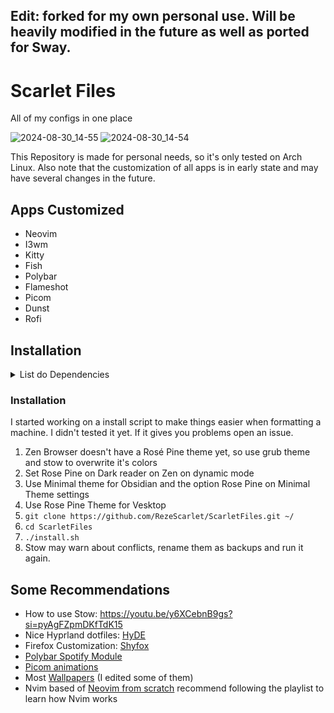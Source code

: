 ## Edit: forked for my own personal use. Will be heavily modified in the future as well as ported for Sway.

# Scarlet Files
All of my configs in one place

![2024-08-30_14-55](https://github.com/user-attachments/assets/81ea3786-834c-4cf0-a4b5-144ac5ec98f5)
![2024-08-30_14-54](https://github.com/user-attachments/assets/1135b01a-037a-4072-9dbf-9bf77358b034)

This Repository is made for personal needs, so it's only tested on Arch Linux.
Also note that the customization of all apps is in early state and may have several changes in the future.

## Apps Customized
- Neovim
- I3wm
- Kitty
- Fish
- Polybar
- Flameshot
- Picom
- Dunst
- Rofi

## Installation

<details><summary>List do Dependencies</summary>

- Stow
- Git
- Nvim
- Github
- Fish
- Oh My Fish
- Zen Browser
- Yazi
- Zoxide
- 7Zip
- I3
- Autotiling
- Polybar
- Picom
- Flameshot
- Cascadia Cove font
- Symbols Nerd Font Mono
- Zscroll
- Dunst
- Rofi Power Menu
- i3Lock
- xss Lock
- Yay


#### Nvim Dependencies
- texlive (group)
- Zathura

</details>

### Installation
I started working on a install script to make things easier when formatting a machine. I didn't tested it yet. If it gives you problems open an issue.
1. Zen Browser doesn't have a Rosé Pine theme yet, so use grub theme and stow to overwrite it's colors 
2. Set Rose Pine on Dark reader on Zen on dynamic mode
3. Use Minimal theme for Obsidian and the option Rose Pine on Minimal Theme settings
4. Use Rose Pine Theme for Vesktop
5. ```git clone https://github.com/RezeScarlet/ScarletFiles.git ~/```
6. ```cd ScarletFiles```
7. ```./install.sh```
8. Stow may warn about conflicts, rename them as backups and run it again.

## Some Recommendations
- How to use Stow: https://youtu.be/y6XCebnB9gs?si=pyAgFZpmDKfTdK15
- Nice Hyprland dotfiles: <a href="https://github.com/prasanthrangan/hyprdots">HyDE</a>
- Firefox Customization: <a href="https://github.com/Naezr/ShyFox">Shyfox</a>
- <a href="https://github.com/PrayagS/polybar-spotify">Polybar Spotify Module</a> 
- <a href="https://gitlab.com/codevedas/dotfiles-ayushman">Picom animations</a>
- Most <a href="https://github.com/dharmx/walls">Wallpapers</a> (I edited some of them)
- Nvim based of <a href="https://github.com/LunarVim/Neovim-from-scratch">Neovim from scratch</a> recommend following the playlist to learn how Nvim works 
